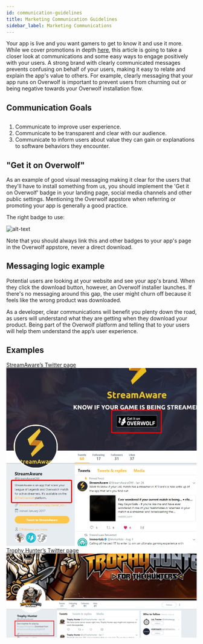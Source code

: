 ```yaml
---
id: communication-guidelines
title: Marketing Communication Guidelines
sidebar_label: Marketing Communications
---
```


Your app is live and you want gamers to get to know it and use it more. While we cover promotions in depth [here](../start/promoting-your-app), this article is going to take a closer look at communications and some easy ways to engage positively with your users. A strong brand with clearly communicated messages prevents confusing on behalf of your users, making it easy to relate and explain the app's value to others. For example, clearly messaging that your app runs on Overwolf is important to prevent users from churning out or being negative towards your Overwolf installation flow.

## Communication Goals

##
1. Communicate to improve user experience. 
2. Communicate to be transparent and clear with our audience.
3. Communicate to inform users about value they can gain or explanations to software behaviors they encounter.

## "Get it on Overwolf"

As an example of good visual messaging making it clear for the users that they'll have to install something from us, you should implement the 'Get it on Overwolf' badge in your landing page, social media channels and other public settings. Mentioning the Overwolf appstore when referring or promoting your app is generally a good practice. 

The right badge to use:

![alt-text](assets/overwolf-appstore-badge.png)

Note that you should always link this and other badges to your app's page in the Overwolf appstore, never a direct download. 

## Messaging logic example

Potential users are looking at your website and see your app's brand. When they click the download button, however, an Overwolf installer launches. If there's no messaging around this gap, the user might churn off because it feels like the wrong product was downloaded.

As a developer, clear communications will benefit you plenty down the road, as users will understand what they are getting when they download your product. Being part of the Overwolf platform and telling that to your users will help them understand the app’s user experience.

## Examples

<div class="box" data-slick='{"slidesToShow": 2}'>
  <a data-fancybox="gallery" data-caption="LoLwiz" href="../assets/communication-guidelines/streamaware-overwolf.jpg">
    StreamAware’s Twitter page
    <span class="thumb">
      <img src="../assets/communication-guidelines/streamaware-overwolf.jpg" alt="">
    </span>
  </a>
  <a data-fancybox="gallery" data-caption="PUBG Tracker" href="../assets/communication-guidelines/THtwitterdisc.png">
    Trophy Hunter’s Twitter page
    <span class="thumb">
      <img src="../assets/communication-guidelines/THtwitterdisc.png" alt="">
    </span>
  </a>
</div>

